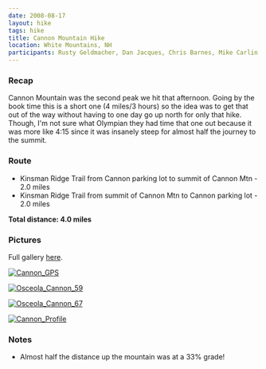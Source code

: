 ```yaml
---
date: 2008-08-17
layout: hike
tags: hike
title: Cannon Mountain Hike
location: White Mountains, NH
participants: Rusty Geldmacher, Dan Jacques, Chris Barnes, Mike Carlin
---
```


### Recap

Cannon Mountain was the second peak we hit that afternoon. Going by the book time this is a short one (4 miles/3 hours) so the idea was to get that out of the way without having to one day go up north for only that hike. Though, I'm not sure what Olympian they had time that one out because it was more like 4:15 since it was insanely steep for almost half the journey to the summit.

### Route

  * Kinsman Ridge Trail from Cannon parking lot to summit of Cannon Mtn - 2.0 miles
  * Kinsman Ridge Trail from summit of Cannon Mtn to Cannon parking lot - 2.0 miles

**Total distance: 4.0 miles**

### Pictures

Full gallery [here](http://www.flickr.com/photos/geldmacher/sets/72157606791753740/).

[![Cannon_GPS](http://farm4.static.flickr.com/3130/2771111569_4c6dc415f0.jpg)](http://www.flickr.com/photos/geldmacher/2771111569/)

[![Osceola_Cannon_59](http://farm4.static.flickr.com/3166/2771104755_0cc9feb27e.jpg)](http://www.flickr.com/photos/geldmacher/2771104755/)

[![Osceola_Cannon_67](http://farm4.static.flickr.com/3158/2771106655_d808a68cfc.jpg)](http://www.flickr.com/photos/geldmacher/2771106655/)

[![Cannon_Profile](http://farm4.static.flickr.com/3184/2771112523_0a9b52b6d5.jpg)](http://www.flickr.com/photos/geldmacher/2771112523/)

### Notes

  * Almost half the distance up the mountain was at a 33% grade!
